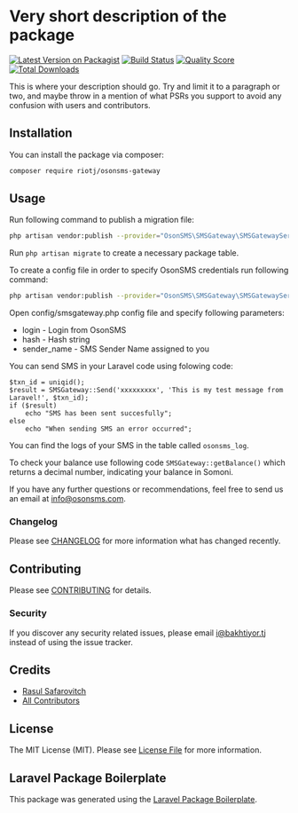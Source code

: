 # Very short description of the package

[![Latest Version on Packagist](https://img.shields.io/packagist/v/osonsms/smsgateway.svg?style=flat-square)](https://packagist.org/packages/rio/osonsms-gateway)
[![Build Status](https://img.shields.io/travis/rio/osonsms-gateway/master.svg?style=flat-square)](https://travis-ci.org/rio/osonsms-gateway)
[![Quality Score](https://img.shields.io/scrutinizer/g/rio/osonsms-gateway.svg?style=flat-square)](https://scrutinizer-ci.com/g/rio/osonsms-gateway)
[![Total Downloads](https://img.shields.io/packagist/dt/rio/osonsms-gateway.svg?style=flat-square)](https://packagist.org/packages/rio/osonsms-gateway)

This is where your description should go. Try and limit it to a paragraph or two, and maybe throw in a mention of what PSRs you support to avoid any confusion with users and contributors.

## Installation

You can install the package via composer:

```bash
composer require riotj/osonsms-gateway
```
## Usage

Run following command to publish a migration file:
```bash
php artisan vendor:publish --provider="OsonSMS\SMSGateway\SMSGatewayServiceProvider" --tag="migrations"
```
Run ```php artisan migrate``` to create a necessary package table.
 
To create a config file in order to specify OsonSMS credentials run following command:
```bash
php artisan vendor:publish --provider="OsonSMS\SMSGateway\SMSGatewayServiceProvider" --tag="config"
```
Open config/smsgateway.php config file and specify following parameters:
* login - Login from OsonSMS
* hash  - Hash string 
* sender_name - SMS Sender Name assigned to you

You can send SMS in your Laravel code using folowing code:
```
$txn_id = uniqid();
$result = SMSGateway::Send('xxxxxxxxx', 'This is my test message from Laravel!', $txn_id);
if ($result)
    echo "SMS has been sent succesfully";
else
    echo "When sending SMS an error occurred";
``` 

You can find the logs of your SMS in the table called ```osonsms_log```.

To check your balance use following code ```SMSGateway::getBalance()``` which returns a decimal number, indicating your balance in Somoni.

If you have any further questions or recommendations, feel free to send us an email at info@osonsms.com. 

### Changelog

Please see [CHANGELOG](CHANGELOG.md) for more information what has changed recently.

## Contributing

Please see [CONTRIBUTING](CONTRIBUTING.md) for details.

### Security

If you discover any security related issues, please email i@bakhtiyor.tj instead of using the issue tracker.

## Credits

- [Rasul Safarovitch](https://github.com/safarovitch)
- [All Contributors](../../contributors)

## License

The MIT License (MIT). Please see [License File](LICENSE.md) for more information.

## Laravel Package Boilerplate

This package was generated using the [Laravel Package Boilerplate](https://laravelpackageboilerplate.com).